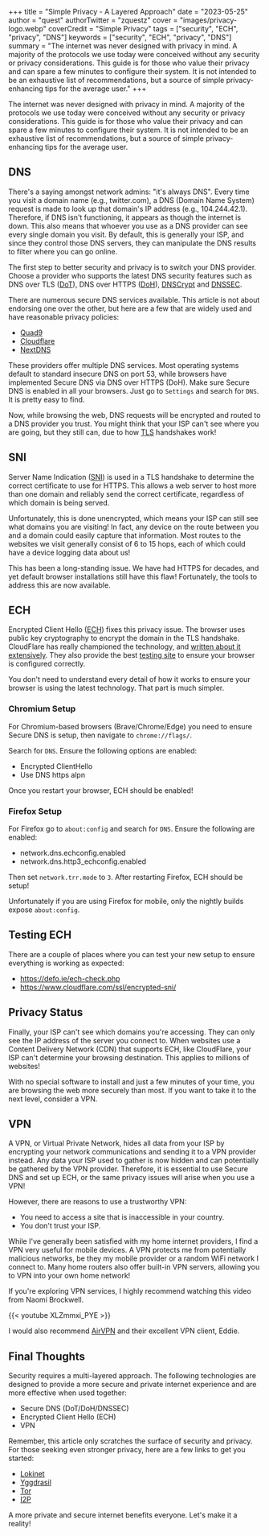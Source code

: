 +++
title = "Simple Privacy - A Layered Approach"
date = "2023-05-25"
author = "quest"
authorTwitter = "zquestz"
cover = "images/privacy-logo.webp"
coverCredit = "Simple Privacy"
tags = ["security", "ECH", "privacy", "DNS"]
keywords = ["security", "ECH", "privacy", "DNS"]
summary = "The internet was never designed with privacy in mind. A majority of the protocols we use today were conceived without any security or privacy considerations. This guide is for those who value their privacy and can spare a few minutes to configure their system. It is not intended to be an exhaustive list of recommendations, but a source of simple privacy-enhancing tips for the average user."
+++

The internet was never designed with privacy in mind. A majority of the protocols we use today were conceived without any security or privacy considerations. This guide is for those who value their privacy and can spare a few minutes to configure their system. It is not intended to be an exhaustive list of recommendations, but a source of simple privacy-enhancing tips for the average user.

## DNS

There's a saying amongst network admins: "it's always DNS". Every time you visit a domain name (e.g., twitter.com), a DNS (Domain Name System) request is made to look up that domain's IP address (e.g., 104.244.42.1). Therefore, if DNS isn't functioning, it appears as though the internet is down. This also means that whoever you use as a DNS provider can see every single domain you visit. By default, this is generally your ISP, and since they control those DNS servers, they can manipulate the DNS results to filter where you can go online.

The first step to better security and privacy is to switch your DNS provider. Choose a provider who supports the latest DNS security features such as DNS over TLS ([DoT](https://en.wikipedia.org/wiki/DNS_over_TLS)), DNS over HTTPS ([DoH](https://en.wikipedia.org/wiki/DNS_over_HTTPS)), [DNSCrypt](https://www.dnscrypt.org/) and [DNSSEC](https://www.cloudflare.com/dns/dnssec/how-dnssec-works/).

There are numerous secure DNS services available. This article is not about endorsing one over the other, but here are a few that are widely used and have reasonable privacy policies:

- [Quad9](https://www.quad9.net/)
- [Cloudflare](https://1.1.1.1/)
- [NextDNS](https://nextdns.io/)

These providers offer multiple DNS services. Most operating systems default to standard insecure DNS on port 53, while browsers have implemented Secure DNS via DNS over HTTPS (DoH). Make sure Secure DNS is enabled in all your browsers. Just go to `Settings` and search for `DNS`. It is pretty easy to find.

Now, while browsing the web, DNS requests will be encrypted and routed to a DNS provider you trust. You might think that your ISP can't see where you are going, but they still can, due to how [TLS](https://en.wikipedia.org/wiki/Transport_Layer_Security) handshakes work!

## SNI

Server Name Indication ([SNI](https://www.cloudflare.com/learning/ssl/what-is-sni/)) is used in a TLS handshake to determine the correct certificate to use for HTTPS. This allows a web server to host more than one domain and reliably send the correct certificate, regardless of which domain is being served.

Unfortunately, this is done unencrypted, which means your ISP can still see what domains you are visiting! In fact, any device on the route between you and a domain could easily capture that information. Most routes to the websites we visit generally consist of 6 to 15 hops, each of which could have a device logging data about us!

This has been a long-standing issue. We have had HTTPS for decades, and yet default browser installations still have this flaw! Fortunately, the tools to address this are now available.

## ECH

Encrypted Client Hello ([ECH](https://datatracker.ietf.org/doc/draft-ietf-tls-esni/)) fixes this privacy issue. The browser uses public key cryptography to encrypt the domain in the TLS handshake. CloudFlare has really championed the technology, and [written about it extensively](https://blog.cloudflare.com/handshake-encryption-endgame-an-ech-update/). They also provide the best [testing site](https://www.cloudflare.com/ssl/encrypted-sni/) to ensure your browser is configured correctly.

You don't need to understand every detail of how it works to ensure your browser is using the latest technology. That part is much simpler.

### Chromium Setup

For Chromium-based browsers (Brave/Chrome/Edge) you need to ensure Secure DNS is setup, then navigate to `chrome://flags/`.

Search for `DNS`. Ensure the following options are enabled:

- Encrypted ClientHello
- Use DNS https alpn

Once you restart your browser, ECH should be enabled!

### Firefox Setup

For Firefox go to `about:config` and search for `DNS`. Ensure the following are enabled:

- network.dns.echconfig.enabled
- network.dns.http3_echconfig.enabled

Then set `network.trr.mode` to `3`. After restarting Firefox, ECH should be setup!

Unfortunately if you are using Firefox for mobile, only the nightly builds expose `about:config`.

## Testing ECH

There are a couple of places where you can test your new setup to ensure everything is working as expected:

- https://defo.ie/ech-check.php
- https://www.cloudflare.com/ssl/encrypted-sni/

## Privacy Status

Finally, your ISP can't see which domains you're accessing. They can only see the IP address of the server you connect to. When websites use a Content Delivery Network (CDN) that supports ECH, like CloudFlare, your ISP can't determine your browsing destination. This applies to millions of websites!

With no special software to install and just a few minutes of your time, you are browsing the web more securely than most. If you want to take it to the next level, consider a VPN.

## VPN

A VPN, or Virtual Private Network, hides all data from your ISP by encrypting your network communications and sending it to a VPN provider instead. Any data your ISP used to gather is now hidden and can potentially be gathered by the VPN provider. Therefore, it is essential to use Secure DNS and set up ECH, or the same privacy issues will arise when you use a VPN!

However, there are reasons to use a trustworthy VPN:

- You need to access a site that is inaccessible in your country.
- You don't trust your ISP.

While I've generally been satisfied with my home internet providers, I find a VPN very useful for mobile devices. A VPN protects me from potentially malicious networks, be they my mobile provider or a random WiFi network I connect to. Many home routers also offer built-in VPN servers, allowing you to VPN into your own home network!

If you're exploring VPN services, I highly recommend watching this video from Naomi Brockwell.

{{< youtube XLZmmxi_PYE >}}

I would also recommend [AirVPN](https://airvpn.org/) and their excellent VPN client, Eddie.

## Final Thoughts

Security requires a multi-layered approach. The following technologies are designed to provide a more secure and private internet experience and are more effective when used together:

- Secure DNS (DoT/DoH/DNSSEC)
- Encrypted Client Hello (ECH)
- VPN

Remember, this article only scratches the surface of security and privacy. For those seeking even stronger privacy, here are a few links to get you started:

- [Lokinet](https://lokinet.org/)
- [Yggdrasil](https://yggdrasil-network.github.io/)
- [Tor](https://www.torproject.org/index.html)
- [I2P](https://geti2p.net/)

A more private and secure internet benefits everyone. Let's make it a reality!
